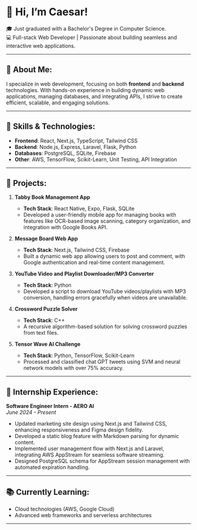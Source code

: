 # 👋 Hi, I’m Caesar!  
🎓 Just graduated with a Bachelor's Degree in Computer Science.  
💻 Full-stack Web Developer | Passionate about building seamless and interactive web applications.

---

## 🚀 About Me:  
I specialize in web development, focusing on both **frontend** and **backend** technologies. With hands-on experience in building dynamic web applications, managing databases, and integrating APIs, I strive to create efficient, scalable, and engaging solutions.

---

## 🌱 Skills & Technologies:  
- **Frontend**: React, Next.js, TypeScript, Tailwind CSS  
- **Backend**: Node.js, Express, Laravel, Flask, Python  
- **Databases**: PostgreSQL, SQLite, Firebase  
- **Other**: AWS, TensorFlow, Scikit-Learn, Unit Testing, API Integration  

---

## 🎯 Projects:

1. **Tabby Book Management App**  
   - **Tech Stack**: React Native, Expo, Flask, SQLite  
   - Developed a user-friendly mobile app for managing books with features like OCR-based image scanning, category organization, and integration with Google Books API.

2. **Message Board Web App**  
   - **Tech Stack**: Next.js, Tailwind CSS, Firebase  
   - Built a dynamic web app allowing users to post and comment, with Google authentication and real-time content management.

3. **YouTube Video and Playlist Downloader/MP3 Converter**  
   - **Tech Stack**: Python  
   - Developed a script to download YouTube videos/playlists with MP3 conversion, handling errors gracefully when videos are unavailable.

4. **Crossword Puzzle Solver**  
   - **Tech Stack**: C++  
   - A recursive algorithm-based solution for solving crossword puzzles from text files.

5. **Tensor Wave AI Challenge**  
   - **Tech Stack**: Python, TensorFlow, Scikit-Learn  
   - Processed and classified chat GPT tweets using SVM and neural network models with over 75% accuracy.

---

## 🎯 Internship Experience:

**Software Engineer Intern - AERO AI**  
*June 2024 - Present*  
- Updated marketing site design using Next.js and Tailwind CSS, enhancing responsiveness and Figma design fidelity.  
- Developed a static blog feature with Markdown parsing for dynamic content.  
- Implemented user management flow with Next.js and Laravel, integrating AWS AppStream for seamless software streaming.  
- Designed PostgreSQL schema for AppStream session management with automated expiration handling.  

---

## 📚 Currently Learning:  
- Cloud technologies (AWS, Google Cloud)  
- Advanced web frameworks and serverless architectures  

---

<!---
CaesarSaladx/CaesarSaladx is a ✨ special ✨ repository because its `README.md` (this file) appears on your GitHub profile.
You can click the Preview link to take a look at your changes.
--->

